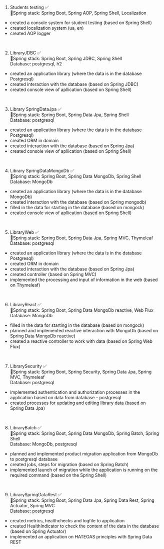 1) Students testing ✅<br />
🍃Spring stack: Spring Boot, Spring AOP, Spring Shell, Localization
- created a console system for student testing (based on Spring Shell)
- created localization system (ua, en)
- created AOP logger 

<br />

2) LibraryJDBC ✅ <br />
🍃Spring stack: Spring Boot, Spring JDBC, Spring Shell<br />
Database: postgresql, h2
- created an application library (where the data is in the database Postgresql)
- created interaction with the database (based on Spring JDBC)
- created console view of apllication (based on Spring Shell)

<br />

3) Library SpringDataJpa ✅<br />
🍃Spring stack: Spring Boot, Spring Data Jpa, Spring Shell <br />
  Database: postgresql
- created an application library (where the data is in the database Postgresql)
- created ORM in domain
- created interaction with the database (based on Spring Jpa)
- created console view of apllication (based on Spring Shell)

<br />

4) Library SpringDataMongoDb ✅<br />
🍃Spring stack: Spring Boot, Spring Data MongoDb, Spring Shell <br />
  Database: MongoDb
- created an application library (where the data is in the database MongoDb)
- created interaction with the database (based on Spring mongodb)
- filled in the data for starting in the database (based on mongock)
- created console view of apllication (based on Spring Shell)

<br />

5) LibraryWeb ✅ <br />
🍃Spring stack: Spring Boot, Spring Data Jpa, Spring MVC, Thymeleaf <br />
Database: postgresql
- created an application library (where the data is in the database Postgresql)
- created ORM in domain
- created interaction with the database (based on Spring Jpa)
- created controller (based on Spring MVC)
- implemented the processing and input of information in the web (based on Thymeleaf)

<br />

6) LibraryReact ✅<br />
🍃Spring stack: Spring Boot, Spring Data MongoDb reactive, Web Flux <br />
Database: MongoDb 
- filled in the data for starting in the database (based on mongock)
- planned and implemented reactive interaction with MongoDb (based on Spring Data MongoDb reactive)
-	created a reactive controller to work with data (based on Spring Web Flux)

<br />

7) LibrarySecurity ✅ <br />
🍃Spring stack: Spring Boot, Spring Security, Spring Data Jpa, Spring MVC, Thymeleaf <br />
Database: postgresql
-	implemented authentication and authorization processes in the application based on data from database – postgresql
-	created processes for updating and editing library data (based on Spring Data Jpa)

<br />

8) LibraryBatch ✅ <br />
🍃Spring stack: Spring Boot, Spring Data MongoDb, Spring Batch, Spring Shell <br />
Database: MongoDb, postgresql
-	planned and implemented product migration application from MongoDb to postgresql database
-	created jobs, steps for migration (based on Spring Batch) 
-	implemented launch of migration while the application is running on the required command (based on the Spring Shell)

<br />

9) LibrarySpringDataRest ✅<br />
🍃Spring stack: Spring Boot, Spring Data Jpa, Spring Data Rest, Spring Actuator, Spring MVC <br />
 Database: postgresql
 - сreated metrics, healthchecks and logfile to application
 - сreated HealthIndicator to check the content of the data in the database (based on Spring Actuator)
 - implemented an application on HATEOAS principles with Spring Data REST
 
 <br />
 
